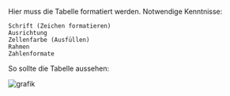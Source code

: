 Hier muss die Tabelle formatiert werden. Notwendige Kenntnisse:

    Schrift (Zeichen formatieren)
    Ausrichtung
    Zellenfarbe (Ausfüllen)
    Rahmen
    Zahlenformate

So sollte die Tabelle aussehen:

![grafik](https://user-images.githubusercontent.com/81701826/231834360-7a4b816b-4955-40ab-9b74-e07c6451e1e2.png)
